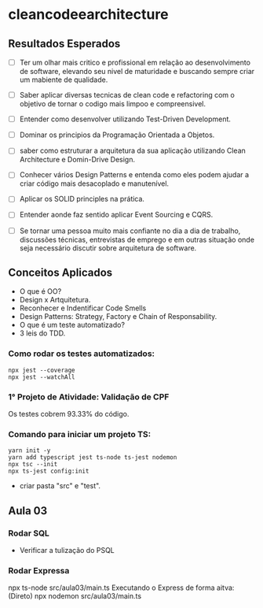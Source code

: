 # cleancodeearchitecture

## Resultados Esperados
 - [ ] Ter um olhar mais critico e profissional em relação ao desenvolvimento de software, elevando seu nivel de maturidade e buscando sempre criar um mabiente de qualidade.

 - [ ] Saber aplicar diversas tecnicas de clean code e refactoring com o objetivo de tornar o codigo mais limpoo e compreensivel.

 - [ ] Entender como desenvolver utilizando Test-Driven Development.

 - [ ] Dominar os principios da Programação Orientada a Objetos.

 - [ ] saber como estruturar a arquitetura da sua aplicação utilizando Clean Architecture e Domin-Drive Design.

 - [ ] Conhecer vários Design Patterns e entenda como eles podem ajudar a criar código mais desacoplado e manutenível.

 - [ ] Aplicar os SOLID principles na prática.

 - [ ] Entender aonde faz sentido aplicar Event Sourcing e CQRS.

 - [ ] Se tornar uma pessoa muito mais confiante no dia a dia de trabalho, discussões técnicas, entrevistas de emprego e em outras situação onde seja necessário discutir sobre arquitetura de software.

## Conceitos Aplicados

 - O que é OO?
 - Design x Artquitetura.
 - Reconhecer e Indentificar Code Smells
 - Design Patterns: Strategy, Factory e Chain of Responsability.
 - O que é um teste automatizado?
 - 3 leis do TDD.

### Como rodar os testes automatizados:

```
npx jest --coverage
npx jest --watchAll
```

### 1° Projeto de Atividade: Validação de CPF
Os testes cobrem 93.33% do código.

### Comando para iniciar um projeto TS:
```
yarn init -y
yarn add typescript jest ts-node ts-jest nodemon
npx tsc --init
npx ts-jest config:init
```
 - criar pasta "src" e "test".

 ## Aula 03
 ### Rodar SQL
  - Verificar a tulização do PSQL

 ### Rodar Expressa
 npx ts-node src/aula03/main.ts
 Executando o Express de forma aitva: (Direto)
 npx nodemon src/aula03/main.ts
 